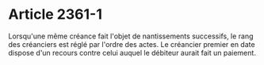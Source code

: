 # Article 2361-1

Lorsqu'une même créance fait l'objet de nantissements successifs, le rang des créanciers est réglé par l'ordre des actes. Le créancier premier en date dispose d'un recours contre celui auquel le débiteur aurait fait un paiement.
